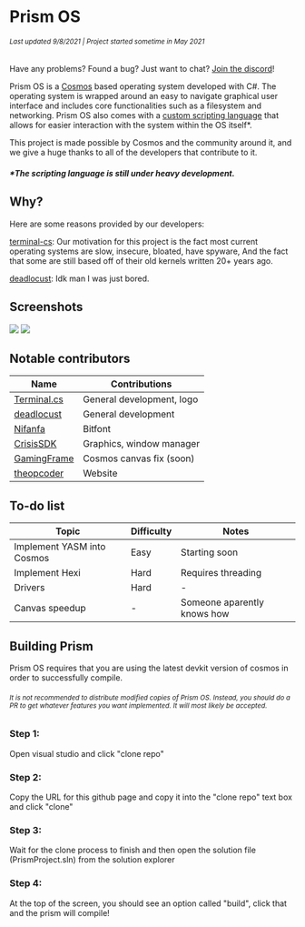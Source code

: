 # Prism OS
###### <small>Last updated 9/8/2021  |  Project started sometime in May 2021</small>
Have any problems? Found a bug? Just want to chat? [Join the discord](https://discord.gg/DdERgtGmF6)!

Prism OS is a [Cosmos](https://github.com/CosmosOS/Cosmos) based operating system developed with C#. The operating system is wrapped around an easy to navigate graphical user interface and includes core functionalities such as a filesystem and networking. Prism OS also comes with a [custom scripting language](https://github.com/Project-Prism/Hexi) that allows for easier interaction with the system within the OS itself*.

This project is made possible by Cosmos and the community around it, and we give a huge thanks to all of the developers that contribute to it.

##### *The scripting language is still under heavy development.

## Why?
Here are some reasons provided by our developers:

[terminal-cs](https://github.com/terminal-cs): Our motivation for this project is the fact most current operating systems are slow, insecure, bloated, have spyware, And the fact that some are still based off of their old kernels written 20+ years ago.

[deadlocust](https://github.com/deaddlocust): Idk man I was just bored.

## Screenshots
![](https://github.com/Project-Prism/Prism-OS/blob/main/Screenshots/Prism%20OS%20(21.9.28).png?raw=true)
![](https://github.com/Project-Prism/Prism-OS/blob/main/Screenshots/Prism%20OS%20(21.9.8).png?raw=true)

## Notable contributors
| Name                                             | Contributions                |
|--------------------------------------------------|------------------------------|
| [Terminal.cs](https://github.com/terminal-cs)    | General development, logo    |
| [deadlocust](https://github.com/deaddlocust)     | General development          |
| [Nifanfa](https://github.com/nifanfa)            | Bitfont                      |
| [CrisisSDK](https://github.com/CrisisSDK)        | Graphics, window manager     |
| [GamingFrame](https://github.com/ThomasBeHappy/) | Cosmos canvas fix (soon)     |
| [theopcoder](https://github.com/theopcoder)      | Website                      |

## To-do list

| Topic                | Difficulty | Notes                        |
|----------------------|-----------|------------------------------|
|Implement YASM into Cosmos|Easy|Starting soon|
|Implement Hexi|Hard|Requires threading|
|Drivers|Hard|-|
|Canvas speedup|-| Someone aparently knows how|


## Building Prism
Prism OS requires that you are using the latest devkit version of cosmos in order to successfully compile.

###### <small>It is not recommended to distribute modified copies of Prism OS. Instead, you should do a PR to get whatever features you want implemented. It will most likely be accepted.</small>

### Step 1: 
Open visual studio and click "clone repo"

### Step 2:
Copy the URL for this github page and copy it into the "clone repo" text box and click "clone"

### Step 3:
Wait for the clone process to finish and then open the solution file (PrismProject.sln) from the solution explorer

### Step 4:
At the top of the screen, you should see an option called "build", click that and the prism will compile!
